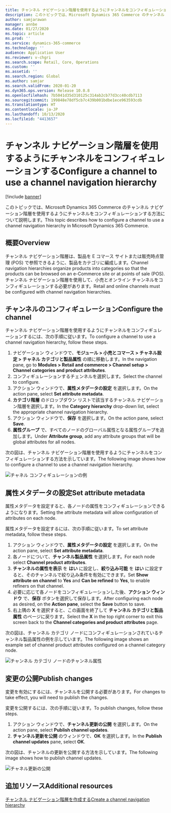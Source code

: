 ```yaml
---
title: チャンネル ナビゲーション階層を使用するようにチャンネルをコンフィギュレーションする
description: このトピックでは、Microsoft Dynamics 365 Commerce のチャンネル ナビゲーション階層を使用するようにチャンネルをコンフィギュレーションする方法について説明します。
author: samjarawan
manager: annbe
ms.date: 01/27/2020
ms.topic: article
ms.prod: ''
ms.service: dynamics-365-commerce
ms.technology: ''
audience: Application User
ms.reviewer: v-chgri
ms.search.scope: Retail, Core, Operations
ms.custom: ''
ms.assetid: ''
ms.search.region: Global
ms.author: samjar
ms.search.validFrom: 2020-01-20
ms.dyn365.ops.version: Release 10.0.8
ms.openlocfilehash: 7b5041d35d310125c314ab2cb77d3cc40cdb7113
ms.sourcegitcommit: 199848e78df5cb7c439b001bdbe1ece963593cdb
ms.translationtype: HT
ms.contentlocale: ja-JP
ms.lasthandoff: 10/13/2020
ms.locfileid: "4413657"
---
```

# <a name="configure-a-channel-to-use-a-channel-navigation-hierarchy"></a><span data-ttu-id="1b79a-103">チャンネル ナビゲーション階層を使用するようにチャンネルをコンフィギュレーションする</span><span class="sxs-lookup"><span data-stu-id="1b79a-103">Configure a channel to use a channel navigation hierarchy</span></span>


[!include [banner](includes/banner.md)]

<span data-ttu-id="1b79a-104">このトピックでは、Microsoft Dynamics 365 Commerce のチャンネル ナビゲーション階層を使用するようにチャンネルをコンフィギュレーションする方法について説明します。</span><span class="sxs-lookup"><span data-stu-id="1b79a-104">This topic describes how to configure a channel to use a channel navigation hierarchy in Microsoft Dynamics 365 Commerce.</span></span>

## <a name="overview"></a><span data-ttu-id="1b79a-105">概要</span><span class="sxs-lookup"><span data-stu-id="1b79a-105">Overview</span></span>

<span data-ttu-id="1b79a-106">チャンネル ナビゲーション階層は、製品を E コマース サイトまたは販売時点管理 (POS) で参照できるように、製品をカテゴリに編成します。</span><span class="sxs-lookup"><span data-stu-id="1b79a-106">Channel navigation hierarchies organize products into categories so that the products can be browsed on an e-Commerce site or at points of sale (POS).</span></span> <span data-ttu-id="1b79a-107">チャンネル ナビゲーション階層を使用して、小売とオンライン チャンネルをコンフィギュレーションする必要があります。</span><span class="sxs-lookup"><span data-stu-id="1b79a-107">Retail and online channels must be configured with channel navigation hierarchies.</span></span>

## <a name="configure-the-channel"></a><span data-ttu-id="1b79a-108">チャンネルのコンフィギュレーション</span><span class="sxs-lookup"><span data-stu-id="1b79a-108">Configure the channel</span></span>

<span data-ttu-id="1b79a-109">チャンネル ナビゲーション階層を使用するようにチャンネルをコンフィギュレーションするには、次の手順に従います。</span><span class="sxs-lookup"><span data-stu-id="1b79a-109">To configure a channel to use a channel navigation hierarchy, follow these steps.</span></span>

1. <span data-ttu-id="1b79a-110">ナビゲーション ウィンドウで、**モジュール \> 小売とコマース \> チャネル設定 \> チャネル カテゴリと製品属性** の順に移動します。</span><span class="sxs-lookup"><span data-stu-id="1b79a-110">In the navigation pane, go to **Modules \> Retail and commerce \> Channel setup \> Channel categories and product attributes**.</span></span>
1. <span data-ttu-id="1b79a-111">コンフィギュレーションするチェンネルを選択します。</span><span class="sxs-lookup"><span data-stu-id="1b79a-111">Select the channel to configure.</span></span>
1. <span data-ttu-id="1b79a-112">アクション ウィンドウで、**属性メタデータの設定** を選択します。</span><span class="sxs-lookup"><span data-stu-id="1b79a-112">On the action pane, select **Set attribute metadata**.</span></span>
1. <span data-ttu-id="1b79a-113">**カテゴリ階層** のドロップダウン リストで該当するチャンネル ナビゲーション階層を選択します。</span><span class="sxs-lookup"><span data-stu-id="1b79a-113">In the **Category hierarchy** drop-down list, select the appropriate channel navigation hierarchy.</span></span>
1. <span data-ttu-id="1b79a-114">アクション ウィンドウで、**保存** を選択します。</span><span class="sxs-lookup"><span data-stu-id="1b79a-114">On the action pane, select **Save**.</span></span>
1. <span data-ttu-id="1b79a-115">**属性グループ** で、すべてのノードのグローバル属性となる属性グループを追加します。</span><span class="sxs-lookup"><span data-stu-id="1b79a-115">Under **Attribute group**, add any attribute groups that will be global attributes for all nodes.</span></span>

<span data-ttu-id="1b79a-116">次の図は、チャンネル ナビゲーション階層を使用するようにチャンネルをコンフィギュレーションする方法を示しています。</span><span class="sxs-lookup"><span data-stu-id="1b79a-116">The following image shows how to configure a channel to use a channel navigation hierarchy.</span></span>

![チャネル コンフィギュレーションの例](media/configure-channel-hierarchy-1.png)

## <a name="set-attribute-metadata"></a><span data-ttu-id="1b79a-118">属性メタデータの設定</span><span class="sxs-lookup"><span data-stu-id="1b79a-118">Set attribute metadata</span></span>

<span data-ttu-id="1b79a-119">属性メタデータを設定すると、各ノードの属性をコンフィギュレーションできるようになります。</span><span class="sxs-lookup"><span data-stu-id="1b79a-119">Setting the attribute metadata will allow configuration of attributes on each node.</span></span>

<span data-ttu-id="1b79a-120">属性メタデータを設定するには、次の手順に従います。</span><span class="sxs-lookup"><span data-stu-id="1b79a-120">To set attribute metadata, follow these steps.</span></span>

1. <span data-ttu-id="1b79a-121">アクション ウィンドウで、**属性メタデータの設定** を選択します。</span><span class="sxs-lookup"><span data-stu-id="1b79a-121">On the action pane, select **Set attribute metadata**.</span></span>
1. <span data-ttu-id="1b79a-122">各ノードについて、**チャンネル製品属性** を選択します。</span><span class="sxs-lookup"><span data-stu-id="1b79a-122">For each node select **Channel product attributes**.</span></span>
1. <span data-ttu-id="1b79a-123">**チャンネルの属性を表示** を **はい** に設定し、**絞り込み可能** を **はい** に設定すると、そのチャンネルで絞り込み条件を有効にできます。</span><span class="sxs-lookup"><span data-stu-id="1b79a-123">Set **Show attribute on channel** to **Yes** and **Can be refined** to **Yes**, to enable refiners on that channel.</span></span>
1. <span data-ttu-id="1b79a-124">必要に応じて各ノードをコンフィギュレーションした後、**アクション ウィンドウ** で、**保存** ボタンを選択して保存します。</span><span class="sxs-lookup"><span data-stu-id="1b79a-124">After configuring each node as desired, on the **Action pane**, select the **Save** button to save.</span></span>
1. <span data-ttu-id="1b79a-125">右上隅の **X** を選択すると、この画面を終了して **チャンネル カテゴリと製品属性** のページに戻ります。</span><span class="sxs-lookup"><span data-stu-id="1b79a-125">Select the **X** in the top right corner to exit this screen back to the **Channel categories and product attributes** page.</span></span>

<span data-ttu-id="1b79a-126">次の図は、チャンネル カテゴリ ノードにコンフィギュレーションされているチャンネル製品属性の例を示しています。</span><span class="sxs-lookup"><span data-stu-id="1b79a-126">The following image shows an example set of channel product attributes configured on a channel category node.</span></span>

![チャンネル カテゴリ ノードのチャンネル属性](media/configure-channel-hierarchy-2.png)

## <a name="publish-changes"></a><span data-ttu-id="1b79a-128">変更の公開</span><span class="sxs-lookup"><span data-stu-id="1b79a-128">Publish changes</span></span>

<span data-ttu-id="1b79a-129">変更を有効にするには、チャンネルを公開する必要があります。</span><span class="sxs-lookup"><span data-stu-id="1b79a-129">For changes to take effect, you will need to publish the changes.</span></span>

<span data-ttu-id="1b79a-130">変更を公開するには、次の手順に従います。</span><span class="sxs-lookup"><span data-stu-id="1b79a-130">To publish changes, follow these steps.</span></span>

1. <span data-ttu-id="1b79a-131">アクション ウィンドウで、**チャンネル更新の公開** を選択します。</span><span class="sxs-lookup"><span data-stu-id="1b79a-131">On the action pane, select **Publish channel updates**.</span></span>
1. <span data-ttu-id="1b79a-132">**チャンネル更新を公開** のウィンドウで、**OK** を選択します。</span><span class="sxs-lookup"><span data-stu-id="1b79a-132">In the **Publish channel updates** pane, select **OK**.</span></span>

<span data-ttu-id="1b79a-133">次の図は、チャンネルの更新を公開する方法を示しています。</span><span class="sxs-lookup"><span data-stu-id="1b79a-133">The following image shows how to publish channel updates.</span></span>

![チャネル更新の公開](media/configure-channel-hierarchy-3.png)

## <a name="additional-resources"></a><span data-ttu-id="1b79a-135">追加リソース</span><span class="sxs-lookup"><span data-stu-id="1b79a-135">Additional resources</span></span>

[<span data-ttu-id="1b79a-136">チャンネル ナビゲーション階層を作成する</span><span class="sxs-lookup"><span data-stu-id="1b79a-136">Create a channel navigation hierarchy</span></span>](create-channel-hierarchy.md)


